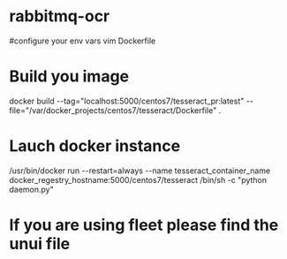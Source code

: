 # rabbitmq-ocr

#configure your env vars
vim Dockerfile

# Build you image
docker build --tag="localhost:5000/centos7/tesseract_pr:latest" --file="/var/docker_projects/centos7/tesseract/Dockerfile" .

# Lauch docker instance
/usr/bin/docker run --restart=always --name tesseract_container_name docker_regestry_hostname:5000/centos7/tesseract /bin/sh -c "python daemon.py"

# If you are using fleet please find the unui file

